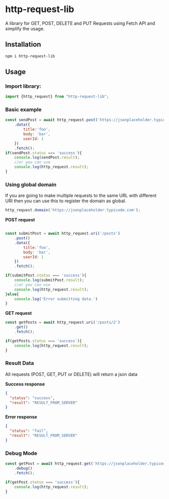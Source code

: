 # http-request-lib
A library for GET, POST, DELETE and PUT Requests using Fetch API and simplify the usage.

## Installation

```bash
npm i http-request-lib
```

## Usage

### Import library:
```javascript
import {http_request} from "http-request-lib";
```

### Basic example
```javascript
const sendPost = await http_request.post('https://jsonplaceholder.typicode.com/posts')
    .data({
        title:'foo',
        body: 'bar',
        userId: 1
    })
    .fetch();
if(sendPost.status === 'success'){
    console.log(sendPost.result);
    //or you can use
    console.log(http_request.result);
}
```


### Using global domain

If you are going to make multiple requests to the same URL with different URI then you can use this to register the
domain as global.

```javascript
http_request.domain('https://jsonplaceholder.typicode.com');
```

**POST request**
```javascript

const submitPost = await http_request.uri('/posts')
    .post()
    .data({
        title:'foo',
        body: 'bar',
        userId: 1
    })
    .fetch();

if(submitPost.status === 'success'){
    console.log(submitPost.result);
    //or you can use
    console.log(http_request.result);
}else{
    console.log('Error submitting data.')
}
```

**GET request**

```javascript
const getPosts = await http_request.uri('/posts/2')
    .get()
    .fetch();

if(getPosts.status === 'success'){
    console.log(http_request.result);
}
```

### Result Data
All requests (POST, GET, PUT or DELETE) will return a json data

**Success response**

```json
{
  "status": "success",
  "result": "RESULT_FROM_SERVER"
}
```
**Error response**

```json
{
  "status": "fail",
  "result": "RESULT_FROM_SERVER"
}
```

### Debug Mode
```javascript
const getPost = await http_request.get('https://jsonplaceholder.typicode.com/posts/1')
    .debug()
    .fetch();

if(getPost.status === 'success'){
    console.log(http_request.result);
}
```